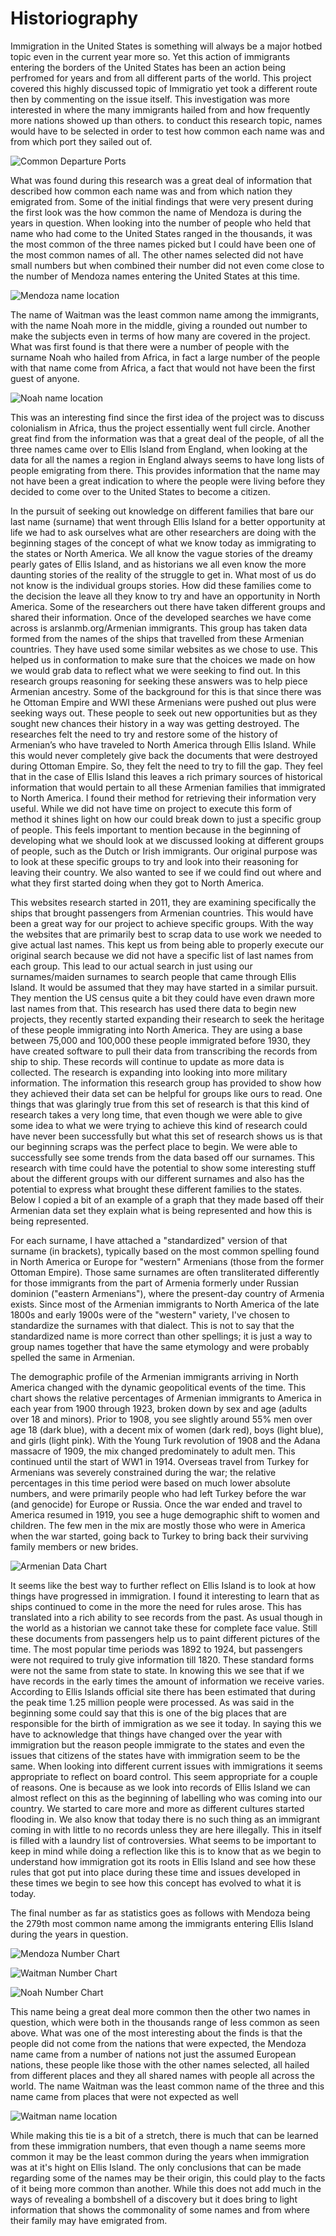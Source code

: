 # Historiography

Immigration in the United States is something will always be a major hotbed topic even in the current year more so.  Yet this action of immigrants entering the borders of the United States has been an action being perfromed for years and from all different parts of the world.  This project covered this highly discussed topic of Immigratio yet took a different route then by commenting on the issue itself.  This investigation was more interested in where the many immigrants hailed from and how frequently more nations showed up than others.  to conduct this research topic, names would have to be selected in order to test how common each name was and from which port they sailed out of.

![Common Departure Ports](imgs/departure_ports_color.png)

What was found during this research was a great deal of information that described how common each name was and from which nation they emigrated from. Some of the initial findings that were very present during the first look was the how common the name of Mendoza is during the years in question.
 When looking into the number of people who held that name who had come to the United States ranged in the thousands, it was the most common of the three names picked but I could have been one of the most common names of all.  The other names selected did not have small numbers but when combined their number did not even come close to the number of Mendoza names entering the United States at this time.

![Mendoza name location](imgs/mendoza_2014.png)

The name of Waitman was the least common name among the immigrants, with the name Noah more in the middle, giving a rounded out number to make the subjects even in terms of how many are covered in the project.  What was first found is that there were a number of people with the surname Noah who hailed from Africa, in fact a large number of the people with that name come from Africa, a fact that would not have been the first guest of anyone.

![Noah name location](imgs/noah_2014.png)

This was an interesting find since the first idea of the project was to discuss colonialism in Africa, thus the project essentially went full circle.  Another great find from the information was that a great deal of the people, of all the three names came over to Ellis Island from England, when looking at the data for all the names a region in England always seems to have long lists of people emigrating from there.  This provides information that the name may not have been a great indication to where the people were living before they decided to come over to the United States to become a citizen.

In the pursuit of seeking out knowledge on different families that bare our last name (surname) that went through Ellis Island for a better opportunity at life we had to ask ourselves what are other researchers are doing with the beginning stages of the concept of what we know today as immigrating to the states or North America. We all know the vague stories of the dreamy pearly gates of Ellis Island, and as historians we all even know the more daunting stories of the reality of the struggle to get in. What most of us do not know is the individual groups stories. How did these families come to the decision the leave all they know to try and have an opportunity in North America. Some of the researchers out there have taken different groups and shared their information. Once of the developed searches we have come across is arslanmb.org/Armenian immigrants. This group has taken data formed from the names of the ships that travelled from these Armenian countries. They have used some similar websites as we chose to use. This helped us in conformation to make sure that the choices we made on how we would grab data to reflect what we were seeking to find out. In this research groups reasoning for seeking these answers was to help piece Armenian ancestry. Some of the background for this is that since there was he Ottoman Empire and WWI these Armenians were pushed out plus were seeking ways out. These people to seek out new opportunities but as they sought new chances their history in a way was getting destroyed. The researches felt the need to try and restore some of the history of Armenian’s who have traveled to North America through Ellis Island. While this would never completely give back the documents that were destroyed during Ottoman Empire. So, they felt the need to try to fill the gap. They feel that in the case of Ellis Island this leaves a rich primary sources of historical information that would pertain to all these Armenian families that immigrated to North America. I found their method for retrieving their information very useful. While we did not have time on project to execute this form of method it shines light on how our could break down to just a specific group of people. This feels important to mention because in the beginning of developing what we should look at we discussed looking at different groups of people, such as the Dutch or Irish immigrants. Our original purpose was to look at these specific groups to try and look into their reasoning for leaving their country. We also wanted to see if we could find out where and what they first started doing when they got to North America.

This websites research started in 2011, they are examining specifically the ships that brought passengers from Armenian countries. This would have been a great way for our project to achieve specific groups. With the way the websites that are primarily best to scrap data to use work we needed to give actual last names. This kept us from being able to properly execute our original search because we did not have a specific list of last names from each group. This lead to our actual search in just using our surnames/maiden surnames to search people that came through Ellis Island. It would be assumed that they may have started in a similar pursuit. They mention the US census quite a bit they could have even drawn more last names from that. This research has used there data to begin new projects, they recently started expanding their research to seek the heritage of these people immigrating into North America. They are using a base between 75,000 and 100,000 these people immigrated before 1930, they have created software to pull their data from transcribing the records from ship to ship. These records will continue to update as more data is collected. The research is expanding into looking into more military information.
The information this research group has provided to show how they achieved their data set can be helpful for groups like ours to read. One things that was glaringly true from this set of research is that this kind of research takes a very long time, that even though we were able to give some idea to what we were trying to achieve this kind of research could have never been successfully but what this set of research shows us is that our beginning scraps was the perfect place to begin. We were able to successfully see some trends from the data based off our surnames. This research with time could have the potential to show some interesting stuff about the different groups with our different surnames and also has the potential to express what brought these different families to the states. Below I copied a bit of an example of a graph that they made based off their Armenian data set they explain what is being represented and how this is being represented.

For each surname, I have attached a "standardized" version of that surname (in brackets), typically based on the most common spelling found in North America or Europe for "western" Armenians (those from the former Ottoman Empire). Those same surnames are often transliterated differently for those immigrants from the part of Armenia formerly under Russian dominion ("eastern Armenians"), where the present-day country of Armenia exists. Since most of the Armenian immigrants to North America of the late 1800s and early 1900s were of the "western" variety, I've chosen to standardize the surnames with that dialect. This is not to say that the standardized name is more correct than other spellings; it is just a way to group names together that have the same etymology and were probably spelled the same in Armenian.

The demographic profile of the Armenian immigrants arriving in North America changed with the dynamic geopolitical events of the time. This chart shows the relative percentages of Armenian immigrants to America in each year from 1900 through 1923, broken down by sex and age (adults over 18 and minors). Prior to 1908, you see slightly around 55% men over age 18 (dark blue), with a decent mix of women (dark red), boys (light blue), and girls (light pink). With the Young Turk revolution of 1908 and the Adana massacre of 1909, the mix changed predominately to adult men. This continued until the start of WW1 in 1914. Overseas travel from Turkey for Armenians was severely constrained during the war; the relative percentages in this time period were based on much lower absolute numbers, and were primarily people who had left Turkey before the war (and genocide) for Europe or Russia. Once the war ended and travel to America resumed in 1919, you see a huge demographic shift to women and children. The few men in the mix are mostly those who were in America when the war started, going back to Turkey to bring back their surviving family members or new brides.

![Armenian Data Chart](imgs/ellis_project_Coetzee.jpg)

It seems like the best way to further reflect on Ellis Island is to look at how things have progressed in immigration. I found it interesting to learn that as ships continued to come in the more the need for rules arose. This has translated into a rich ability to see records from the past. As usual though in the world as a historian we cannot take these for complete face value. Still these documents from passengers help us to paint different pictures of the time. The most popular time periods was 1892 to 1924, but passengers were not required to truly give information till 1820. These standard forms were not the same from state to state. In knowing this we see that if we have records in the early times the amount of information we receive varies. According to Ellis Islands official site there has been estimated that during the peak time 1.25 million people were processed. As was said in the beginning some could say that this is one of the big places that are responsible for the birth of immigration as we see it today. In saying this we have to acknowledge that things have changed over the year with immigration but the reason people immigrate to the states and even the issues that citizens of the states have with immigration seem to be the same. When looking into different current issues with immigrations it seems appropriate to reflect on board control. This seem appropriate for a couple of reasons. One is because as we look into records of Ellis Island we can almost reflect on this as the beginning of labelling who was coming into our country. We started to care more and more as different cultures started flooding in. We also know that today there is no such thing as an immigrant coming in with little to no records unless they are here illegally. This in itself is filled with a laundry list of controversies. What seems to be important to keep in mind while doing a reflection like this is to know that as we begin to understand how immigration got its roots in Ellis Island and see how these rules that got put into place during these time and issues developed in these times we begin to see how this concept has evolved to what it is today. 

 The final number as far as statistics goes as follows with Mendoza being the 279th most common name among the immigrants entering Ellis Island during the years in question.

![Mendoza Number Chart](imgs/top10_mendoza.png)

![Waitman Number Chart](imgs/top10_waitman.png)

![Noah Number Chart](imgs/top10_noah.png)

This name being a great deal more common then the other two names in question, which were both in the thousands range of less common as seen above.  What was one of the most interesting about the finds is that the people did not come from the nations that were expected, the Mendoza name came from a number of nations not just the assumed European nations, these people like those with the other names selected, all hailed from different places and they all shared names with people all across the world.  The name Waitman was the least common name of the three and this name came from places that were not expected as well

![Waitman name location](imgs/waitman_2014.png)

 While making this tie is a bit of a stretch, there is much that can be learned from these immigration numbers, that even though a name seems more common it may be the least common during the years when immigration was at it's hight on Ellis Island.  The only conclusions that can be made regarding some of the names may be their origin, this could play to the facts of it being more common than another.  While this does not add much in the ways of revealing a bombshell of a discovery but it does bring to light information that shows the commonality of some names and from where their family may have emigrated from.

